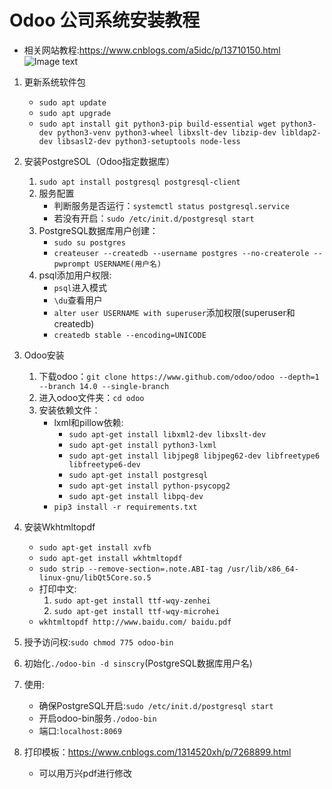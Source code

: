# Odoo 公司系统安装教程
* 相关网站教程:https://www.cnblogs.com/a5idc/p/13710150.html
![Image text](./bg.jpg)

1. 更新系统软件包
	* `sudo apt update`
	* `sudo apt upgrade`
	* `sudo apt install git python3-pip build-essential wget python3-dev python3-venv python3-wheel libxslt-dev libzip-dev libldap2-dev libsasl2-dev python3-setuptools node-less`

2. 安装PostgreSOL（Odoo指定数据库）
	1. `sudo apt install postgresql postgresql-client`
	2. 服务配置
		* 判断服务是否运行：`systemctl status postgresql.service`
		* 若没有开启：`sudo /etc/init.d/postgresql start`
	3. PostgreSQL数据库用户创建：
		* `sudo su postgres`
		* `createuser --createdb --username postgres --no-createrole --pwprompt USERNAME(用户名)`
	4. psql添加用户权限:
		* `psql`进入模式
		* `\du`查看用户
		* `alter user USERNAME with superuser`添加权限(superuser和createdb)
		* `createdb stable --encoding=UNICODE`
		
3. Odoo安装
	1. 下载odoo：`git clone https://www.github.com/odoo/odoo --depth=1 --branch 14.0 --single-branch`
	2. 进入odoo文件夹：`cd odoo`
	3. 安装依赖文件：
		* lxml和pillow依赖:
			* `sudo apt-get install libxml2-dev libxslt-dev`
			* `sudo apt-get install python3-lxml`
			* `sudo apt-get install libjpeg8 libjpeg62-dev libfreetype6 libfreetype6-dev`
			* `sudo apt-get install postgresql`
			* `sudo apt-get install python-psycopg2`
			* `sudo apt-get install libpq-dev`
		* `pip3 install -r requirements.txt`
		
4. 安装Wkhtmltopdf
	* `sudo apt-get install xvfb`
	* `sudo apt-get install wkhtmltopdf`
	* `sudo strip --remove-section=.note.ABI-tag /usr/lib/x86_64-linux-gnu/libQt5Core.so.5`
	* 打印中文:
		1. `sudo apt-get install ttf-wqy-zenhei`
		2. `sudo apt-get install ttf-wqy-microhei`
	* `wkhtmltopdf http://www.baidu.com/ baidu.pdf`
	
5. 授予访问权:`sudo chmod 775 odoo-bin`

6. 初始化`./odoo-bin -d sinscry`(PostgreSQL数据库用户名)

7. 使用:
	* 确保PostgreSQL开启:`sudo /etc/init.d/postgresql start`
	* 开启odoo-bin服务`./odoo-bin`
	* 端口:`localhost:8069`
	
8. 打印模板：https://www.cnblogs.com/1314520xh/p/7268899.html
	* 可以用万兴pdf进行修改